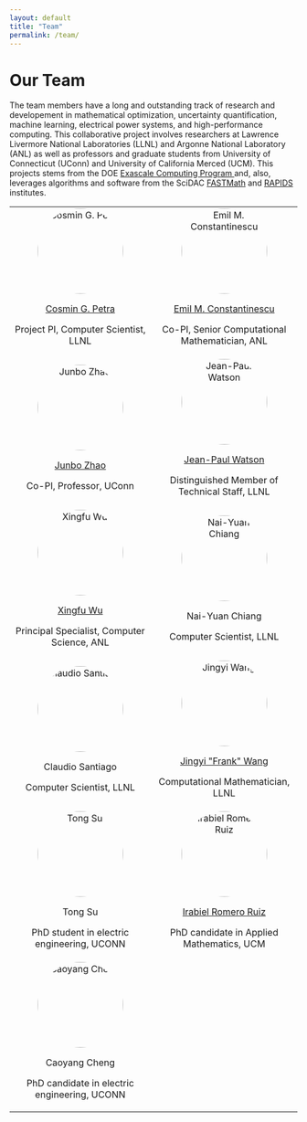 ```yaml
---
layout: default
title: "Team"
permalink: /team/
---
```


# Our Team

The team members have a long and outstanding track of research and developement in mathematical optimization, uncertainty quantification, machine learning, electrical power systems, and high-performance computing. This collaborative project involves researchers at Lawrence Livermore National Laboratories (LLNL) and Argonne National Laboratory (ANL) as well as professors and graduate students from University of Connecticut (UConn) and University of California Merced (UCM). This projects stems from the DOE <a href="https://www.exascaleproject.org/"> Exascale Computing Program </a> and, also, leverages algorithms and software from the SciDAC <a href="https://scidac5-fastmath.lbl.gov">FASTMath</a> and <a href="https://rapids.lbl.gov">RAPIDS</a> institutes.

<table style="width: 100%; border-collapse: collapse; border: none;">
  <tr>
    <td style="text-align: center; border: none;">
      <img src="{{ site.baseurl }}/assets/images/petra1.png" alt="Cosmin G. Petra" style="width: 150px; border-radius: 50%;">
      <p><a href="https://people.llnl.gov/petra1"> Cosmin G. Petra</a></p>
      <p>Project PI, Computer Scientist, LLNL</p>
    </td>
    <td style="text-align: center; border: none;">
      <img src="{{ site.baseurl }}/assets/images/emconsta.jpg" alt="Emil M. Constantinescu" style="width: 150px; border-radius: 50%;">
      <p><a href="https://www.anl.gov/profile/emil-m-constantinescu"> Emil M. Constantinescu </a> </p>
      <p>Co-PI, Senior Computational Mathematician, ANL</p>
    </td>
  </tr>
  <tr>
    <td style="text-align: center; border: none;">
      <img src="{{ site.baseurl }}/assets/images/jzhao.jpg" alt="Junbo Zhao" style="width: 150px; border-radius: 50%;">
      <p><a href="https://cpes.lab.uconn.edu/advisor"> Junbo Zhao</a></p>
      <p>Co-PI, Professor, UConn</p>
    </td>
    <td style="text-align: center; border: none;">
      <img src="{{ site.baseurl }}/assets/images/jp-watson.png" alt="Jean-Paul Watson" style="width: 150px; border-radius: 50%;">
      <p><a href="https://scholar.google.com/citations?user=yhYHHhoAAAAJ&hl=en">Jean-Paul Watson</a></p>
      <p>Distinguished Member of Technical Staff, LLNL</p>
    </td>
  </tr>
  <tr>
    <td style="text-align: center; border: none;">
      <img src="{{ site.baseurl }}/assets/images/xingfuwu.jpg" alt="Xingfu Wu" style="width: 150px; border-radius: 50%;">
      <p><a href="https://www.anl.gov/profile/xingfu-wu">Xingfu Wu</a></p>
      <p>Principal Specialist, Computer Science, ANL</p>
    </td>
    <td style="text-align: center; border: none;">
      <img src="{{ site.baseurl }}/assets/images/headshot_generic.png" alt="Nai-Yuan Chiang" style="width: 150px; border-radius: 50%;">
      <p>Nai-Yuan Chiang</p>
      <p>Computer Scientist, LLNL</p>
    </td>
  </tr>
   <tr>
    <td style="text-align: center; border: none;">
      <img src="{{ site.baseurl }}/assets/images/headshot_generic.png" alt="Claudio Santiago" style="width: 150px; border-radius: 50%;">
      <p>Claudio Santiago</p>
      <p>Computer Scientist, LLNL</p>
    </td>
    <td style="text-align: center; border: none;">
      <img src="{{ site.baseurl }}/assets/images/wang.jpg" alt="Jingyi Wang" style="width: 150px; border-radius: 50%;">
      <p><a href="https://scholar.google.com/citations?user=-DqsMAsAAAAJ&hl=en&oi=sra">Jingyi "Frank" Wang</a></p>
      <p>Computational Mathematician, LLNL</p>
    </td>    
  </tr>
  <tr>
    <td style="text-align: center; border: none;">
      <img src="{{ site.baseurl }}/assets/images/tongsu.png" alt="Tong Su" style="width: 150px; border-radius: 50%;">
      <p>Tong Su</p>
      <p>PhD student in electric engineering, UCONN</p>
    </td>    
    <td style="text-align: center; border: none;">
      <img src="{{ site.baseurl }}/assets/images/iromeoruiz.jpg" alt="Irabiel Romero Ruiz" style="width: 150px; border-radius: 50%;">
      <p><a href="https://appliedmath.ucmerced.edu/content/irabiel-romero">Irabiel Romero Ruiz</a></p>
      <p>PhD candidate in Applied Mathematics, UCM</p>
    </td>
   </tr>
   <tr>
    <td style="text-align: center; border: none;">
      <img src="{{ site.baseurl }}/assets/images/caoyangcheng.jpg" alt="Caoyang Cheng" style="width: 150px; border-radius: 50%;">
      <p>Caoyang Cheng</p>
      <p>PhD candidate in electric engineering, UCONN</p>
    </td>
    <td style="text-align: center; border: none;">
      &nbsp;
    </td>
  </tr> 
</table>
